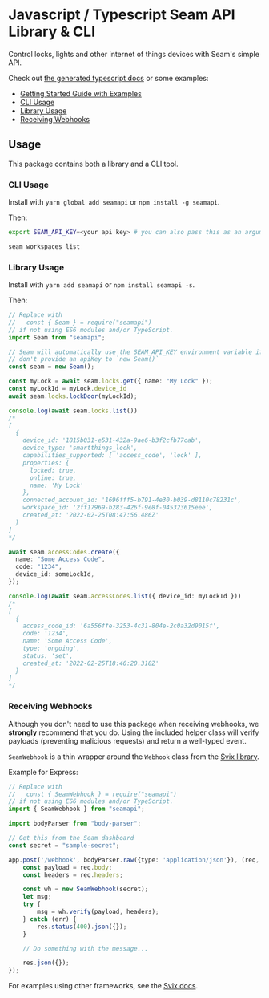 # Javascript / Typescript Seam API Library & CLI

Control locks, lights and other internet of things devices with Seam's simple
API.

Check out [the generated typescript docs](./docs/modules.md) or some examples:
- [Getting Started Guide with Examples](https://docs.seam.co/github-seam-api-docs/device-guides/get-started-with-august-locks)
- [CLI Usage](#cli-usage)
- [Library Usage](#library-usage)
- [Receiving Webhooks](#receiving-webhooks)

## Usage

This package contains both a library and a CLI tool.

### CLI Usage

Install with `yarn global add seamapi` or `npm install -g seamapi`.

Then:
```bash
export SEAM_API_KEY=<your api key> # you can also pass this as an argument to the CLI

seam workspaces list
```

### Library Usage

Install with `yarn add seamapi` or `npm install seamapi -s`.

Then:
```ts
// Replace with
//   const { Seam } = require("seamapi")
// if not using ES6 modules and/or TypeScript.
import Seam from "seamapi";

// Seam will automatically use the SEAM_API_KEY environment variable if you
// don't provide an apiKey to `new Seam()`
const seam = new Seam();

const myLock = await seam.locks.get({ name: "My Lock" });
const myLockId = myLock.device_id
await seam.locks.lockDoor(myLockId);

console.log(await seam.locks.list())
/*
[
  {
    device_id: '1815b031-e531-432a-9ae6-b3f2cfb77cab',
    device_type: 'smartthings_lock',
    capabilities_supported: [ 'access_code', 'lock' ],
    properties: {
      locked: true,
      online: true,
      name: 'My Lock'
    },
    connected_account_id: '1696fff5-b791-4e30-b039-d8110c78231c',
    workspace_id: '2ff17969-b283-426f-9e8f-045323615eee',
    created_at: '2022-02-25T08:47:56.486Z'
  }
]
*/

await seam.accessCodes.create({
  name: "Some Access Code",
  code: "1234",
  device_id: someLockId,
});

console.log(await seam.accessCodes.list({ device_id: myLockId }))
/*
[
  {
    access_code_id: '6a556ffe-3253-4c31-804e-2c0a32d9015f',
    code: '1234',
    name: 'Some Access Code',
    type: 'ongoing',
    status: 'set',
    created_at: '2022-02-25T18:46:20.318Z'
  }
]
*/
```

### Receiving Webhooks

Although you don't need to use this package when receiving webhooks, we **strongly** recommend that you do. Using the included helper class will verify payloads (preventing malicious requests) and return a well-typed event.

`SeamWebhook` is a thin wrapper around the `Webhook` class from the [Svix library](https://docs.svix.com/receiving/verifying-payloads/how).

Example for Express:

```ts
// Replace with
//   const { SeamWebhook } = require("seamapi")
// if not using ES6 modules and/or TypeScript.
import { SeamWebhook } from "seamapi";

import bodyParser from "body-parser";

// Get this from the Seam dashboard
const secret = "sample-secret";

app.post('/webhook', bodyParser.raw({type: 'application/json'}), (req, res) => {
    const payload = req.body;
    const headers = req.headers;

    const wh = new SeamWebhook(secret);
    let msg;
    try {
        msg = wh.verify(payload, headers);
    } catch (err) {
        res.status(400).json({});
    }

    // Do something with the message...

    res.json({});
});
```

For examples using other frameworks, see the [Svix docs](https://docs.svix.com/receiving/verifying-payloads/how#framework-specific-examples).
